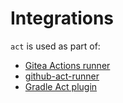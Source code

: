# Integrations

`act` is used as part of:

- [Gitea Actions runner](https://gitea.com/gitea/act_runner)
- [github-act-runner](https://github.com/ChristopherHX/github-act-runner)
- [Gradle Act plugin](https://github.com/pshevche/gradle-act-plugin)
